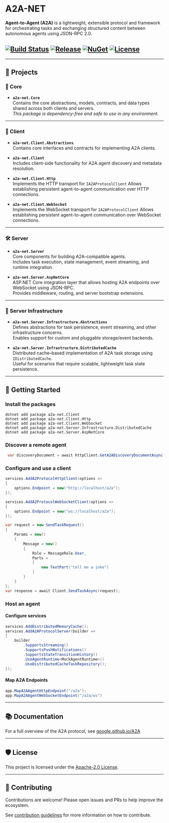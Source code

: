 # A2A-NET

**Agent-to-Agent (A2A)** is a lightweight, extensible protocol and framework for orchestrating tasks and exchanging structured content between autonomous agents using JSON-RPC 2.0.

[![Build Status](https://img.shields.io/github/actions/workflow/status/neuroglia-io/a2a-net/test.yml?branch=main)](https://github.com/neuroglia-io/a2a-net/actions)
[![Release](https://img.shields.io/github/v/release/neuroglia-io/a2a-net?include_prereleases)](https://github.com/neuroglia-io/a2a-net/releases)
[![NuGet](https://img.shields.io/nuget/v/a2a-net.Core.svg)](https://nuget.org/packages/a2a-net.Core)
[![License](https://img.shields.io/github/license/neuroglia-io/a2a-net)](LICENSE)
---

---

## 🧩 Projects

### 🧠 Core

- **`a2a-net.Core`**  
  Contains the core abstractions, models, contracts, and data types shared across both clients and servers.  
  _This package is dependency-free and safe to use in any environment._

---

### 📡 Client

- **`a2a-net.Client.Abstractions`**  
  Contains core interfaces and contracts for implementing A2A clients.

- **`a2a-net.Client`**  
  Includes client-side functionality for A2A agent discovery and metadata resolution.

- **`a2a-net.Client.Http`**  
  Implements the HTTP transport for `IA2AProtocolClient`
  Allows establishing persistent agent-to-agent communication over HTTP connections.

- **`a2a-net.Client.WebSocket`**  
  Implements the WebSocket transport for `IA2AProtocolClient`
  Allows establishing persistent agent-to-agent communication over WebSocket connections.

---

### 🛠️ Server

- **`a2a-net.Server`**  
  Core components for building A2A-compatible agents.  
  Includes task execution, state management, event streaming, and runtime integration.

- **`a2a-net.Server.AspNetCore`**  
  ASP.NET Core integration layer that allows hosting A2A endpoints over WebSocket using JSON-RPC.  
  Provides middleware, routing, and server bootstrap extensions.

---

### 🧱 Server Infrastructure

- **`a2a-net.Server.Infrastructure.Abstractions`**  
  Defines abstractions for task persistence, event streaming, and other infrastructure concerns.  
  Enables support for custom and pluggable storage/event backends.

- **`a2a-net.Server.Infrastructure.DistributedCache`**  
  Distributed cache–based implementation of A2A task storage using `IDistributedCache`.  
  Useful for scenarios that require scalable, lightweight task state persistence.

---

## 🚀 Getting Started

### Install the packages

```
dotnet add package a2a-net.Client
dotnet add package a2a-net.Client.Http
dotnet add package a2a-net.Client.WebSocket
dotnet add package a2a-net.Server.Infrastructure.DistributedCache
dotnet add package a2a-net.Server.AspNetCore
```

### Discover a remote agent

```csharp
 var discoveryDocument = await httpClient.GetA2ADiscoveryDocumentAsync(new Uri("http://localhost"));
```

### Configure and use a client

```csharp
services.AddA2ProtocolHttpClient(options => 
{
    options.Endpoint = new("http://localhost/a2a");
});
```

```csharp
services.AddA2ProtocolWebSocketClient(options => 
{
    options.Endpoint = new("ws://localhost/a2a");
});
```

```csharp
var request = new SendTaskRequest()
{
    Params = new()
    {
        Message = new()
        {
            Role = MessageRole.User,
            Parts =
            [
                new TextPart("tell me a joke")
            ]
        }
    }
};
var response = await Client.SendTaskAsync(request);
```

### Host an agent

#### Configure services

```csharp
services.AddDistributedMemoryCache();
services.AddA2AProtocolServer(builder =>
{
    builder
        .SupportsStreaming()
        .SupportsPushNotifications()
        .SupportsStateTransitionHistory()
        .UseAgentRuntime<MockAgentRuntime>()
        .UseDistributedCacheTaskRepository();
});
```

#### Map A2A Endpoints

```csharp
app.MapA2AAgentHttpEndpoint("/a2a");
app.MapA2AAgentWebSocketEndpoint("/a2a/ws")
```

---

## 📚 Documentation

For a full overview of the A2A protocol, see [google.github.io/A2A](https://google.github.io/A2A/#/documentation)

---

## 🛡 License

This project is licensed under the [Apache-2.0 License](LICENSE).

---

## 🤝 Contributing

Contributions are welcome! Please open issues and PRs to help improve the ecosystem.

See [contribution guidelines](CONTRIBUTING.md) for more information on how to contribute.
